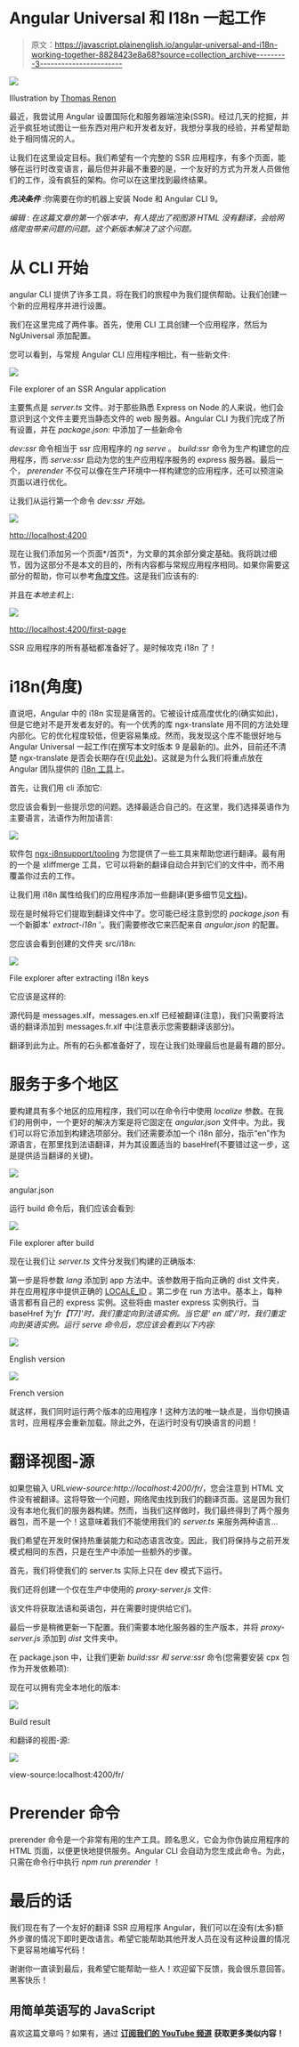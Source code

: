 # Angular Universal 和 I18n 一起工作

> 原文：<https://javascript.plainenglish.io/angular-universal-and-i18n-working-together-8828423e8a68?source=collection_archive---------3----------------------->

![](img/af261bfd5b7fadb9cacd0d472f833859.png)

Illustration by [Thomas Renon](https://www.behance.net/ui-ux-designs?fbclid=IwAR1W38mG5qeH3pyA08JTpJHsn4L3HuBgdiBsU7YYKQ2XDtjxrzMauG9K-2M)

最近，我尝试用 Angular 设置国际化和服务器端渲染(SSR)。经过几天的挖掘，并近乎疯狂地试图让一些东西对用户和开发者友好，我想分享我的经验，并希望帮助处于相同情况的人。

让我们在这里设定目标。我们希望有一个完整的 SSR 应用程序，有多个页面，能够在运行时改变语言，最后但并非最不重要的是，一个友好的方式为开发人员做他们的工作，没有疯狂的架构。你可以在这里找到最终结果。

***先决条件*** :你需要在你的机器上安装 Node 和 Angular CLI 9。

*编辑* : *在这篇文章的第一个版本中，有人提出了视图源 HTML 没有翻译，会给网络爬虫带来问题的问题。这个新版本解决了这个问题。*

# 从 CLI 开始

angular CLI 提供了许多工具，将在我们的旅程中为我们提供帮助。让我们创建一个新的应用程序并进行设置。

我们在这里完成了两件事。首先，使用 CLI 工具创建一个应用程序，然后为 NgUniversal 添加配置。

您可以看到，与常规 Angular CLI 应用程序相比，有一些新文件:

![](img/c555a5f5193bd09557370155781b169f.png)

File explorer of an SSR Angular application

主要焦点是 *server.ts* 文件。对于那些熟悉 Express on Node 的人来说，他们会意识到这个文件主要充当静态文件的 web 服务器。Angular CLI 为我们完成了所有设置，并在 *package.json:* 中添加了一些新命令

*dev:ssr* 命令相当于 ssr 应用程序的 *ng serve* 。 *build:ssr* 命令为生产构建您的应用程序，而 *serve:ssr* 启动为您的生产应用程序服务的 express 服务器。最后一个， *prerender* 不仅可以像在生产环境中一样构建您的应用程序，还可以预渲染页面以进行优化。

让我们从运行第一个命令 *dev:ssr 开始。*

![](img/6e522532a6a8536ada9b855c15e0d86b.png)

[http://localhost:4200](http://localhost:4200)

现在让我们添加另一个页面*/首页*，为文章的其余部分奠定基础。我将跳过细节，因为这部分不是本文的目的，所有内容都与常规应用程序相同。如果你需要这部分的帮助，你可以参考[角度文件](https://angular.io/guide/router)。这是我们应该有的:

并且在*本地主机*上:

![](img/67ed98a0f770f0c71a42a6630b87daf7.png)

[http://localhost:4200/first-page](http://localhost:4200/first-page)

SSR 应用程序的所有基础都准备好了。是时候攻克 i18n 了！

# i18n(角度)

直说吧，Angular 中的 i18n 实现是痛苦的。它被设计成高度优化的(确实如此)，但是它绝对不是开发者友好的。有一个优秀的库 ngx-translate 用不同的方法处理内部化。它的优化程度较低，但更容易集成。然而，我发现这个库不能很好地与 Angular Universal 一起工作(在撰写本文时版本 9 是最新的)。此外，目前还不清楚 ngx-translate 是否会长期存在(见[此处](https://github.com/ngx-translate/core/issues/783))。这就是为什么我们将重点放在 Angular 团队提供的 [i18n 工具](https://angular.io/guide/i18n)上。

首先，让我们用 cli 添加它:

您应该会看到一些提示您的问题。选择最适合自己的。在这里，我们选择英语作为主要语言，法语作为附加语言:

![](img/3dd944cadfd78f84634646866867936d.png)

软件包 [ngx-i8nsupport/tooling](https://github.com/martinroob/ngx-i18nsupport) 为您提供了一些工具来帮助您进行翻译。最有用的一个是 xliffmerge 工具，它可以将新的翻译自动合并到它们的文件中，而不用覆盖你过去的工作。

让我们用 i18n 属性给我们的应用程序添加一些翻译(更多细节见[文档](https://angular.io/guide/i18n#mark-text-with-the-i18n-attribute))。

现在是时候将它们提取到翻译文件中了。您可能已经注意到您的 *package.json* 有一个新脚本' *extract-i18n* '。我们需要修改它来匹配来自 *angular.json* 的配置。

您应该会看到创建的文件夹 src/i18n:

![](img/c2a47cc7caa4949a358b13a008d2aa6d.png)

File explorer after extracting i18n keys

它应该是这样的:

源代码是 messages.xlf，messages.en.xlf 已经被翻译(注意<target state="”final”">)，我们只需要将法语的翻译添加到 messages.fr.xlf 中(注意<target state="”new”">表示您需要翻译该部分)。</target></target>

翻译到此为止。所有的石头都准备好了，现在让我们处理最后也是最有趣的部分。

# 服务于多个地区

要构建具有多个地区的应用程序，我们可以在命令行中使用 *localize* 参数。在我们的用例中，一个更好的解决方案是将它固定在 *angular.json* 文件中。为此，我们可以将它添加到构建选项部分。我们还需要添加一个 i18n 部分，指示“en”作为源语言，在那里找到法语翻译，并为其设置适当的 baseHref(不要错过这一步，这是提供适当翻译的关键)。

![](img/2e1228878c72fe0f0c01ce603b6821ac.png)

angular.json

运行 build 命令后，我们应该会看到:

![](img/0516d829d3e7a4cce04952fc305517dc.png)

File explorer after build

现在让我们让 *server.ts* 文件分发我们构建的正确版本:

第一步是将参数 *lang* 添加到 app 方法中。该参数用于指向正确的 dist 文件夹，并在应用程序中提供正确的 [LOCALE_ID](https://angular.io/api/core/LOCALE_ID) 。第二步在 run 方法中。基本上，每种语言都有自己的 express 实例。这些将由 master express 实例执行。当 baseHref 为'*fr【T7]'时，我们重定向到法语实例。当它是' *en* 或'/'时，我们重定向到英语实例。运行 serve 命令后，您应该会看到以下内容:*

![](img/092c2f76aa009fe761d1dc05a87316d0.png)

English version

![](img/f33b5c5d22c9cd131c2dda50cfc85c37.png)

French version

就这样，我们同时运行两个版本的应用程序！这种方法的唯一缺点是，当你切换语言时，应用程序会重新加载。除此之外，在运行时没有切换语言的问题！

# 翻译视图-源

如果您输入 URL*view-source:http://localhost:4200/fr/*，您会注意到 HTML 文件没有被翻译。这将导致一个问题，网络爬虫找到我们的翻译页面。这是因为我们没有本地化我们的服务器构建。然而，当我们这样做时，我们最终得到了两个服务器包，而不是一个！这意味着我们不能使用我们的 *server.ts* 来服务两种语言…

我们希望在开发时保持热重装能力和动态语言改变。因此，我们将保持与之前开发模式相同的东西，只是在生产中添加一些额外的步骤。

首先，我们将使我们的 server.ts 实际上只在 dev 模式下运行。

我们还将创建一个仅在生产中使用的 *proxy-server.js* 文件:

该文件将获取法语和英语包，并在需要时提供给它们。

最后一步是稍微更新一下配置。我们需要本地化服务器的生产版本，并将 *proxy-server.js* 添加到 *dist* 文件夹中。

在 package.json 中，让我们更新 *build:ssr 和 serve:ssr* 命令(您需要安装 cpx 包作为开发依赖项):

现在可以拥有完全本地化的版本:

![](img/bf8ed841387a5e6137930b911cf9b031.png)

Build result

和翻译的视图-源:

![](img/a6bed714e7b2667abbf7c257a21886ee.png)

view-source:localhost:4200/fr/

# Prerender 命令

prerender 命令是一个非常有用的生产工具。顾名思义，它会为你伪装应用程序的 HTML 页面，以便更快地提供服务。Angular CLI 会自动为您生成此命令。为此，只需在命令行中执行 *npm run prerender* ！

# 最后的话

我们现在有了一个友好的翻译 SSR 应用程序 Angular，我们可以在没有(太多)额外步骤的情况下即时更改语言。希望它能帮助其他开发人员在没有这种设置的情况下更容易地编写代码！

谢谢你一直读到最后，我希望它能帮助一些人！欢迎留下反馈，我会很乐意回答。黑客快乐！

## **用简单英语写的 JavaScript**

喜欢这篇文章吗？如果有，通过 [**订阅我们的 YouTube 频道**](https://www.youtube.com/channel/UCtipWUghju290NWcn8jhyAw) **获取更多类似内容！**